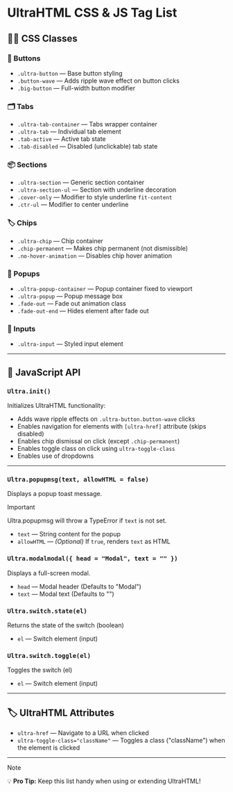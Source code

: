 # UltraHTML CSS & JS Tag List

## 🧑‍🎨 CSS Classes

### 🔘 Buttons
- `.ultra-button` — Base button styling  
- `.button-wave` — Adds ripple wave effect on button clicks  
- `.big-button` — Full-width button modifier  

### 🗂️ Tabs
- `.ultra-tab-container` — Tabs wrapper container  
- `.ultra-tab` — Individual tab element  
- `.tab-active` — Active tab state  
- `.tab-disabled` — Disabled (unclickable) tab state  

### 📦 Sections
- `.ultra-section` — Generic section container  
- `.ultra-section-ul` — Section with underline decoration  
- `.cover-only` — Modifier to style underline `fit-content`  
- `.ctr-ul` — Modifier to center underline  

### 🏷️ Chips
- `.ultra-chip` — Chip container  
- `.chip-permanent` — Makes chip permanent (not dismissible)  
- `.no-hover-animation` — Disables chip hover animation  

### 💬 Popups
- `.ultra-popup-container` — Popup container fixed to viewport  
- `.ultra-popup` — Popup message box  
- `.fade-out` — Fade out animation class  
- `.fade-out-end` — Hides element after fade out  

### 📝 Inputs
- `.ultra-input` — Styled input element  

---

## 🧠 JavaScript API

### `Ultra.init()`
Initializes UltraHTML functionality:
- Adds wave ripple effects on `.ultra-button.button-wave` clicks  
- Enables navigation for elements with `[ultra-href]` attribute (skips disabled)  
- Enables chip dismissal on click (except `.chip-permanent`)  
- Enables toggle class on click using `ultra-toggle-class`
- Enables use of dropdowns

---

### `Ultra.popupmsg(text, allowHTML = false)`
Displays a popup toast message.

> [!IMPORTANT]
> Ultra.popupmsg will throw a TypeError if `text` is not set.

- `text` — String content for the popup  
- `allowHTML` — *(Optional)* If `true`, renders `text` as HTML  

### `Ultra.modalmodal({ head = "Modal", text = "" })`
Displays a full-screen modal.

- `head` — Modal header (Defaults to "Modal")
- `text` — Modal text (Defaults to "")

### `Ultra.switch.state(el)`
Returns the state of the switch (boolean)

- `el` — Switch element (input)

### `Ultra.switch.toggle(el)`
Toggles the switch (el)

- `el` — Switch element (input)

---

## 🏷️ UltraHTML Attributes

- `ultra-href` — Navigate to a URL when clicked  
- `ultra-toggle-class="className"` — Toggles a class ("className") when the element is clicked

---

> [!NOTE]
> 💡 **Pro Tip:** Keep this list handy when using or extending UltraHTML!
